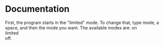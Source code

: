 # Documentation
First, the program starts in the "limited" mode. To change that, type mode, a space, and then the mode you want. The available modes are:
on  
limited  
off.
